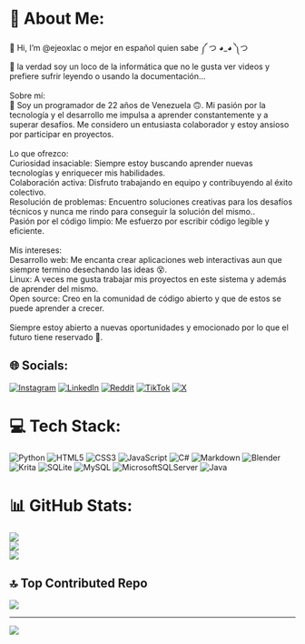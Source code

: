 # 💫 About Me:
👋 Hi, I’m @ejeoxlac o mejor en español quien sabe ༼ つ ◕_◕ ༽つ<br>👀 la verdad soy un loco de la informática que no le gusta ver videos y prefiere sufrir leyendo o usando la documentación...<br><br>Sobre mí:<br>👋 Soy un programador de 22 años de Venezuela 🙃. Mi pasión por la tecnología y el desarrollo me impulsa a aprender constantemente y a superar desafíos. Me considero un entusiasta colaborador y estoy ansioso por participar en proyectos.<br><br>Lo que ofrezco:<br>Curiosidad insaciable: Siempre estoy buscando aprender nuevas tecnologías y enriquecer mis habilidades.<br>Colaboración activa: Disfruto trabajando en equipo y contribuyendo al éxito colectivo.<br>Resolución de problemas: Encuentro soluciones creativas para los desafíos técnicos y nunca me rindo para conseguir la solución del mismo..<br>Pasión por el código limpio: Me esfuerzo por escribir código legible y eficiente.<br><br>Mis intereses:<br>Desarrollo web: Me encanta crear aplicaciones web interactivas aun que siempre termino desechando las ideas 😵.<br>Linux: A veces me gusta trabajar mis proyectos en este sistema y además de aprender del mismo.<br>Open source: Creo en la comunidad de código abierto y que de estos se puede aprender a crecer.<br><br>Siempre estoy abierto a nuevas oportunidades y emocionado por lo que el futuro tiene reservado 🚀.

## 🌐 Socials:
[![Instagram](https://img.shields.io/badge/Instagram-%23E4405F.svg?logo=Instagram&logoColor=white)](https://instagram.com/ejeoxlac) [![LinkedIn](https://img.shields.io/badge/LinkedIn-%230077B5.svg?logo=linkedin&logoColor=white)](https://linkedin.com/in/ejeoxlac) [![Reddit](https://img.shields.io/badge/Reddit-%23FF4500.svg?logo=Reddit&logoColor=white)](https://reddit.com/user/Ejeoxlac) [![TikTok](https://img.shields.io/badge/TikTok-%23000000.svg?logo=TikTok&logoColor=white)](https://tiktok.com/@ejeoxlac) [![X](https://img.shields.io/badge/X-black.svg?logo=X&logoColor=white)](https://x.com/ejeoxlac) 

# 💻 Tech Stack:
![Python](https://img.shields.io/badge/python-3670A0?style=for-the-badge&logo=python&logoColor=ffdd54) ![HTML5](https://img.shields.io/badge/html5-%23E34F26.svg?style=for-the-badge&logo=html5&logoColor=white) ![CSS3](https://img.shields.io/badge/css3-%231572B6.svg?style=for-the-badge&logo=css3&logoColor=white) ![JavaScript](https://img.shields.io/badge/javascript-%23323330.svg?style=for-the-badge&logo=javascript&logoColor=%23F7DF1E) ![C#](https://img.shields.io/badge/c%23-%23239120.svg?style=for-the-badge&logo=csharp&logoColor=white) ![Markdown](https://img.shields.io/badge/markdown-%23000000.svg?style=for-the-badge&logo=markdown&logoColor=white) ![Blender](https://img.shields.io/badge/blender-%23F5792A.svg?style=for-the-badge&logo=blender&logoColor=white) ![Krita](https://img.shields.io/badge/Krita-203759?style=for-the-badge&logo=krita&logoColor=EEF37B) ![SQLite](https://img.shields.io/badge/sqlite-%2307405e.svg?style=for-the-badge&logo=sqlite&logoColor=white) ![MySQL](https://img.shields.io/badge/mysql-%2300000f.svg?style=for-the-badge&logo=mysql&logoColor=white) ![MicrosoftSQLServer](https://img.shields.io/badge/Microsoft%20SQL%20Server-CC2927?style=for-the-badge&logo=microsoft%20sql%20server&logoColor=white) ![Java](https://img.shields.io/badge/java-%23ED8B00.svg?style=for-the-badge&logo=openjdk&logoColor=white)

# 📊 GitHub Stats:
![](https://github-readme-stats.vercel.app/api?username=Ejeoxlac&theme=synthwave&hide_border=false&include_all_commits=false&count_private=true)<br/>
![](https://github-readme-streak-stats.herokuapp.com/?user=Ejeoxlac&theme=synthwave&hide_border=false)<br/>
![](https://github-readme-stats.vercel.app/api/top-langs/?username=Ejeoxlac&theme=synthwave&hide_border=false&include_all_commits=false&count_private=true&layout=compact)

## 🔝 Top Contributed Repo
![](https://github-contributor-stats.vercel.app/api?username=Ejeoxlac&limit=5&theme=synthwave&combine_all_yearly_contributions=true)

---
[![](https://visitcount.itsvg.in/api?id=Ejeoxlac&icon=0&color=1)](https://visitcount.itsvg.in)

<!-- Proudly created with GPRM ( https://gprm.itsvg.in ) -->
